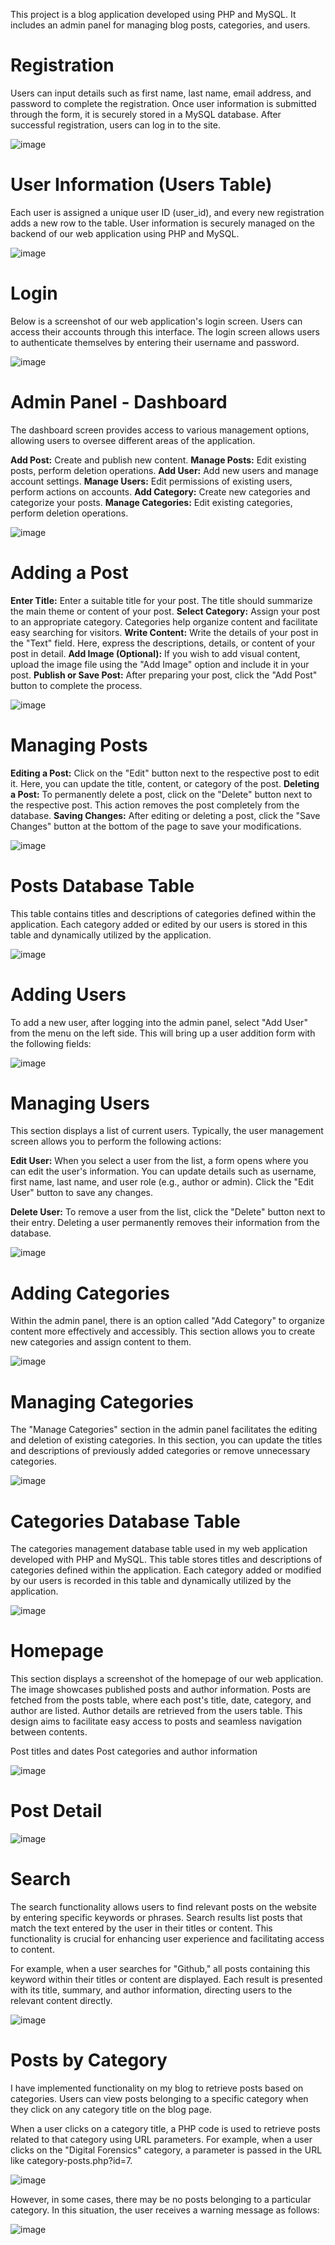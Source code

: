 This project is a blog application developed using PHP and MySQL. It includes an admin panel for managing blog posts, categories, and users. 

# Registration
Users can input details such as first name, last name, email address, and password to complete the registration. Once user information is submitted through the form, it is securely stored in a MySQL database. After successful registration, users can log in to the site.

![image](https://github.com/kurumsena/PHP-MySQL-Blog-App-with-Admin-Panel-/assets/132753845/783c5884-3193-4665-9f04-3f4a9855a745)


# User Information (Users Table)
Each user is assigned a unique user ID (user_id), and every new registration adds a new row to the table. User information is securely managed on the backend of our web application using PHP and MySQL. 

![image](https://github.com/kurumsena/PHP-MySQL-Blog-App-with-Admin-Panel-/assets/132753845/767e33fd-71ec-4ffe-acf8-1e858590c98b)


# Login 
Below is a screenshot of our web application's login screen. Users can access their accounts through this interface. The login screen allows users to authenticate themselves by entering their username and password.

![image](https://github.com/kurumsena/PHP-MySQL-Blog-App-with-Admin-Panel-/assets/132753845/b002e8b9-fc28-4db3-b52a-3e9ea78f38a9)


# Admin Panel - Dashboard 

The dashboard screen provides access to various management options, allowing users to oversee different areas of the application. 

**Add Post:** Create and publish new content.
**Manage Posts:** Edit existing posts, perform deletion operations.
**Add User:** Add new users and manage account settings.
**Manage Users:** Edit permissions of existing users, perform actions on accounts.
**Add Category:** Create new categories and categorize your posts.
**Manage Categories:** Edit existing categories, perform deletion operations.

![image](https://github.com/kurumsena/PHP-MySQL-Blog-App-with-Admin-Panel-/assets/132753845/51d77f09-74ff-401b-9362-db34cf7ca93d)


# Adding a Post
**Enter Title:** Enter a suitable title for your post. The title should summarize the main theme or content of your post.
**Select Category:** Assign your post to an appropriate category. Categories help organize content and facilitate easy searching for visitors.
**Write Content:** Write the details of your post in the "Text" field. Here, express the descriptions, details, or content of your post in detail.
**Add Image (Optional):** If you wish to add visual content, upload the image file using the "Add Image" option and include it in your post.
**Publish or Save Post:** After preparing your post, click the "Add Post" button to complete the process.

![image](https://github.com/kurumsena/PHP-MySQL-Blog-App-with-Admin-Panel-/assets/132753845/f7e75209-ca00-4d95-bfc8-5b80946a2817)


# Managing Posts
**Editing a Post:** Click on the "Edit" button next to the respective post to edit it. Here, you can update the title, content, or category of the post.
**Deleting a Post:** To permanently delete a post, click on the "Delete" button next to the respective post. This action removes the post completely from the database.
**Saving Changes:** After editing or deleting a post, click the "Save Changes" button at the bottom of the page to save your modifications. 

![image](https://github.com/kurumsena/PHP-MySQL-Blog-App-with-Admin-Panel-/assets/132753845/771cc33d-ee51-4b59-a78c-61ca089b7914)


# Posts Database Table
This table contains titles and descriptions of categories defined within the application. Each category added or edited by our users is stored in this table and dynamically utilized by the application.

![image](https://github.com/kurumsena/PHP-MySQL-Blog-App-with-Admin-Panel-/assets/132753845/4df3b820-82d1-4df3-8ada-3dc880a637c2)


# Adding Users
To add a new user, after logging into the admin panel, select "Add User" from the menu on the left side. This will bring up a user addition form with the following fields:

![image](https://github.com/kurumsena/PHP-MySQL-Blog-App-with-Admin-Panel-/assets/132753845/c397384d-743c-46b2-b91c-5baf1fff20e5)


#  Managing Users
This section displays a list of current users. Typically, the user management screen allows you to perform the following actions:

**Edit User:** When you select a user from the list, a form opens where you can edit the user's information. You can update details such as username, first name, last name, and user role (e.g., author or admin). Click the "Edit User" button to save any changes.

**Delete User:** To remove a user from the list, click the "Delete" button next to their entry. Deleting a user permanently removes their information from the database.

![image](https://github.com/kurumsena/PHP-MySQL-Blog-App-with-Admin-Panel-/assets/132753845/8c9824d1-7426-49ae-ba71-ca2ae0aba176)


# Adding Categories
Within the admin panel, there is an option called "Add Category" to organize content more effectively and accessibly. This section allows you to create new categories and assign content to them.

![image](https://github.com/kurumsena/PHP-MySQL-Blog-App-with-Admin-Panel-/assets/132753845/69320474-2b31-4014-8f7b-de40c8728c0e)


#  Managing Categories
The "Manage Categories" section in the admin panel facilitates the editing and deletion of existing categories. In this section, you can update the titles and descriptions of previously added categories or remove unnecessary categories. 

![image](https://github.com/kurumsena/PHP-MySQL-Blog-App-with-Admin-Panel-/assets/132753845/150aa3ea-1988-49e5-85e4-4a09d9a540e9)


# Categories Database Table
The categories management database table used in my web application developed with PHP and MySQL. This table stores titles and descriptions of categories defined within the application. Each category added or modified by our users is recorded in this table and dynamically utilized by the application.

![image](https://github.com/kurumsena/PHP-MySQL-Blog-App-with-Admin-Panel-/assets/132753845/10195994-5a59-4055-ab40-cf6e5cf15a06)


# Homepage 
This section displays a screenshot of the homepage of our web application. The image showcases published posts and author information. Posts are fetched from the posts table, where each post's title, date, category, and author are listed. Author details are retrieved from the users table. This design aims to facilitate easy access to posts and seamless navigation between contents.

Post titles and dates
Post categories and author information

![image](https://github.com/kurumsena/PHP-MySQL-Blog-App-with-Admin-Panel-/assets/132753845/fb0229d2-9c4c-450e-8fd7-cbc5ee32c99b)


#  Post Detail

![image](https://github.com/kurumsena/PHP-MySQL-Blog-App-with-Admin-Panel-/assets/132753845/b2d47a1d-6649-4966-96d2-9a82be1c9a24)


# Search 
The search functionality allows users to find relevant posts on the website by entering specific keywords or phrases. Search results list posts that match the text entered by the user in their titles or content. This functionality is crucial for enhancing user experience and facilitating access to content.

For example, when a user searches for "Github," all posts containing this keyword within their titles or content are displayed. Each result is presented with its title, summary, and author information, directing users to the relevant content directly.

![image](https://github.com/kurumsena/PHP-MySQL-Blog-App-with-Admin-Panel-/assets/132753845/a9dc2a11-0b1e-4265-a69f-12933762e822)


# Posts by Category
I have implemented functionality on my blog to retrieve posts based on categories. Users can view posts belonging to a specific category when they click on any category title on the blog page.

When a user clicks on a category title, a PHP code is used to retrieve posts related to that category using URL parameters. For example, when a user clicks on the "Digital Forensics" category, a parameter is passed in the URL like category-posts.php?id=7.

![image](https://github.com/kurumsena/PHP-MySQL-Blog-App-with-Admin-Panel-/assets/132753845/bbc7586d-4fcb-4712-8431-ae7e0145449b)


However, in some cases, there may be no posts belonging to a particular category. In this situation, the user receives a warning message as follows:

![image](https://github.com/kurumsena/PHP-MySQL-Blog-App-with-Admin-Panel-/assets/132753845/b19738bf-2647-437e-9340-da01fa60adf5)


















